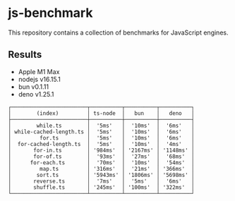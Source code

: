# js-benchmark

This repository contains a collection of benchmarks for JavaScript engines.

## Results
- Apple M1 Max
- nodejs v16.15.1
- bun v0.1.11
- deno v1.25.1

```
┌────────────────────────┬──────────┬──────────┬──────────┐
│        (index)         │ ts-node  │   bun    │   deno   │
├────────────────────────┼──────────┼──────────┼──────────┤
│        while.ts        │  '5ms'   │  '10ms'  │  '6ms'   │
│ while-cached-length.ts │  '5ms'   │  '10ms'  │  '6ms'   │
│         for.ts         │  '5ms'   │  '10ms'  │  '6ms'   │
│  for-cached-length.ts  │  '5ms'   │  '10ms'  │  '4ms'   │
│       for-in.ts        │ '984ms'  │ '2167ms' │ '1148ms' │
│       for-of.ts        │  '93ms'  │  '27ms'  │  '68ms'  │
│      for-each.ts       │  '70ms'  │  '10ms'  │  '54ms'  │
│         map.ts         │ '316ms'  │  '21ms'  │ '366ms'  │
│        sort.ts         │ '5943ms' │ '1806ms' │ '5698ms' │
│       reverse.ts       │  '7ms'   │  '5ms'   │  '6ms'   │
│       shuffle.ts       │ '245ms'  │ '100ms'  │ '322ms'  │
└────────────────────────┴──────────┴──────────┴──────────┘
```